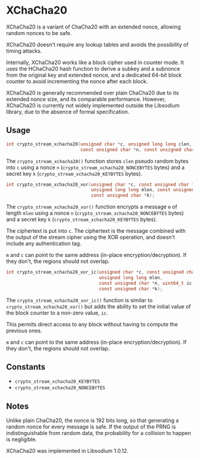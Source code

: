 # XChaCha20

XChaCha20 is a variant of ChaCha20 with an extended nonce, allowing random nonces to be safe.

XChaCha20 doesn't require any lookup tables and avoids the possibility of timing attacks.

Internally, XChaCha20 works like a block cipher used in counter mode. It uses the HChaCha20 hash function to derive a subkey and a subnonce from the original key and extended nonce, and a dedicated 64-bit block counter to avoid incrementing the nonce after each block.

XChaCha20 is generally recommended over plain ChaCha20 due to its extended nonce size, and its comparable performance. However, XChaCha20 is currently not widely implemented outside the Libsodium library, due to the absence of formal specification.

## Usage

```c
int crypto_stream_xchacha20(unsigned char *c, unsigned long long clen,
                            const unsigned char *n, const unsigned char *k);
```

The `crypto_stream_xchacha20()` function stores `clen` pseudo random bytes into `c` using a nonce `n` (`crypto_stream_xchacha20_NONCEBYTES` bytes) and a secret key `k` (`crypto_stream_xchacha20_KEYBYTES` bytes).

```c
int crypto_stream_xchacha20_xor(unsigned char *c, const unsigned char *m,
                                unsigned long long mlen, const unsigned char *n,
                                const unsigned char *k);
```

The `crypto_stream_xchacha20_xor()` function encrypts a message `m` of length `mlen` using a nonce `n` (`crypto_stream_xchacha20_NONCEBYTES` bytes) and a secret key `k` (`crypto_stream_xchacha20_KEYBYTES` bytes).

The ciphertext is put into `c`. The ciphertext is the message combined with the output of the stream cipher using the XOR operation, and doesn't include any authentication tag.

`m` and `c` can point to the same address (in-place encryption/decryption). If they don't, the regions should not overlap.

```c
int crypto_stream_xchacha20_xor_ic(unsigned char *c, const unsigned char *m,
                                   unsigned long long mlen,
                                   const unsigned char *n, uint64_t ic,
                                   const unsigned char *k);
```

The `crypto_stream_xchacha20_xor_ic()` function is similar to `crypto_stream_xchacha20_xor()` but adds the ability to set the initial value of the block counter to a non-zero value, `ic`.

This permits direct access to any block without having to compute the previous ones.

`m` and `c` can point to the same address (in-place encryption/decryption). If they don't, the regions should not overlap.

## Constants

- `crypto_stream_xchacha20_KEYBYTES`
- `crypto_stream_xchacha20_NONCEBYTES`

## Notes

Unlike plain ChaCha20, the nonce is 192 bits long, so that generating a random nonce for every message is safe. If the output of the PRNG is indistinguishable from random data, the probability for a collision to happen is negligible.

XChaCha20 was implemented in Libsodium 1.0.12.
